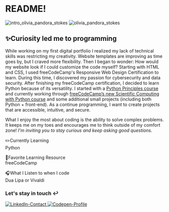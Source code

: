 # README!
![intro_olivia_pandora_stokes](https://github.com/user-attachments/assets/1e3576e4-b63d-4789-b52b-67785a9e496a)
![olivia_pandora_stokes](https://github.com/user-attachments/assets/7a29e5a4-4559-42bc-842e-572d27df63a0)

<div id="about-me">
<h2>✨Curiosity led me to programming</h2>
<p>While working on my first digital portfolio I realized my lack of technical skills was restricting my creativity. Website templates are improving as time goes by, but I craved more flexibility. Then I began to wonder: How would my website look if I could customize the code myself? Starting with HTML and CSS, I used freeCodeCamp's Responsive Web Design Certification to learn. During this time, I discovered my passion for cybersecurity and data security. After finishing my freeCodeCamp certification, I decided to learn Python because of its versatility. I started with a <a href="https://pythonprinciples.com/">Python Principles course</a> and currently working through <a href="https://www.freecodecamp.org/learn/scientific-computing-with-python/">freeCodeCamp’s new Scientific Computing with Python course</a> and some additional small projects (including both Python + front-end). As a continue programming, I want to create projects that are accessible, intuitive, and secure. 

What I enjoy the most about coding is the ability to solve complex problems.  It keeps me on my toes and encourages me to think outside of my comfort zone! <i>I'm inviting you to stay curious and keep asking good questions.</i></p>


✏️Currently Learning<br>
Python

📒Favorite Learning Resource<br>
freeCodeCamp

🎧What I Listen to when I code<br>
Dua Lipa or Vivaldi
</div>

<div id="contact-me">
<h3>Let's stay in touch ↩️ </h3>
<a href="https://www.linkedin.com/in/oliviapandorastokes/">
<img src="https://img.shields.io/badge/LinkedIn-0077B5?style=for-the-badge&logo=linkedin&logoColor=white" alt="LinkedIn-Contact"/>
</a>
<a href="https://codepen.io/oliviapandora">
<img src="https://img.shields.io/badge/Codepen-000000?style=for-the-badge&logo=codepen&logoColor=white" alt="Codepen-Profile"/>
</a>

</div>
